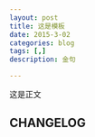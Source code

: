 ```yaml
---
layout: post
title: 这是模板
date: 2015-3-02
categories: blog
tags: [,]
description: 金句

---
```


这是正文
## CHANGELOG













